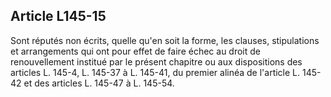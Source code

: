 Article L145-15
----
Sont réputés non écrits, quelle qu'en soit la forme, les clauses, stipulations
et arrangements qui ont pour effet de faire échec au droit de renouvellement
institué par le présent chapitre ou aux dispositions des articles L. 145-4, L.
145-37 à L. 145-41, du premier alinéa de l'article L. 145-42 et des articles L.
145-47 à L. 145-54.
